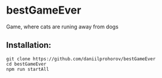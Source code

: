 # bestGameEver
Game, where cats are runing away from dogs

## Installation:

```
git clone https://github.com/daniilprohorov/bestGameEver
cd bestGameEver
npm run startAll
```
